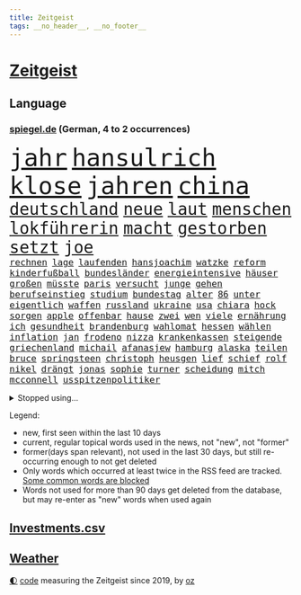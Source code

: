 ```yaml
---
title: Zeitgeist
tags: __no_header__, __no_footer__
---
```


# [Zeitgeist](https://oliz.io/zeitgeist/)

## Language

<h3><a href="https://www.spiegel.de" target="_blank">spiegel.de</a> (German, 4 to 2 occurrences)</h3>
<p style="font-family:monospace">
<span style="font-size:32pt"><a href="news_links.html#jahr" class="current">jahr</a></span>
<span style="font-size:32pt"><a href="news_links.html#hansulrich" class="new">hansulrich</a></span>
<span style="font-size:32pt"><a href="news_links.html#klose" class="new">klose</a></span>
<span style="font-size:32pt"><a href="news_links.html#jahren" class="current">jahren</a></span>
<span style="font-size:32pt"><a href="news_links.html#china" class="current">china</a></span>
<br>
<span style="font-size:22pt"><a href="news_links.html#deutschland" class="current">deutschland</a></span>
<span style="font-size:22pt"><a href="news_links.html#neue" class="current">neue</a></span>
<span style="font-size:22pt"><a href="news_links.html#laut" class="current">laut</a></span>
<span style="font-size:22pt"><a href="news_links.html#menschen" class="current">menschen</a></span>
<span style="font-size:22pt"><a href="news_links.html#lokführerin" class="new">lokführerin</a></span>
<span style="font-size:22pt"><a href="news_links.html#macht" class="current">macht</a></span>
<span style="font-size:22pt"><a href="news_links.html#gestorben" class="current">gestorben</a></span>
<span style="font-size:22pt"><a href="news_links.html#setzt" class="current">setzt</a></span>
<span style="font-size:22pt"><a href="news_links.html#joe" class="current">joe</a></span>
<br>
<span style="font-size:12pt"><a href="news_links.html#rechnen" class="current">rechnen</a></span>
<span style="font-size:12pt"><a href="news_links.html#lage" class="current">lage</a></span>
<span style="font-size:12pt"><a href="news_links.html#laufenden" class="current">laufenden</a></span>
<span style="font-size:12pt"><a href="news_links.html#hansjoachim" class="new">hansjoachim</a></span>
<span style="font-size:12pt"><a href="news_links.html#watzke" class="new">watzke</a></span>
<span style="font-size:12pt"><a href="news_links.html#reform" class="current">reform</a></span>
<span style="font-size:12pt"><a href="news_links.html#kinderfußball" class="new">kinderfußball</a></span>
<span style="font-size:12pt"><a href="news_links.html#bundesländer" class="current">bundesländer</a></span>
<span style="font-size:12pt"><a href="news_links.html#energieintensive" class="current">energieintensive</a></span>
<span style="font-size:12pt"><a href="news_links.html#häuser" class="current">häuser</a></span>
<span style="font-size:12pt"><a href="news_links.html#großen" class="current">großen</a></span>
<span style="font-size:12pt"><a href="news_links.html#müsste" class="current">müsste</a></span>
<span style="font-size:12pt"><a href="news_links.html#paris" class="current">paris</a></span>
<span style="font-size:12pt"><a href="news_links.html#versucht" class="current">versucht</a></span>
<span style="font-size:12pt"><a href="news_links.html#junge" class="current">junge</a></span>
<span style="font-size:12pt"><a href="news_links.html#gehen" class="current">gehen</a></span>
<span style="font-size:12pt"><a href="news_links.html#berufseinstieg" class="current">berufseinstieg</a></span>
<span style="font-size:12pt"><a href="news_links.html#studium" class="current">studium</a></span>
<span style="font-size:12pt"><a href="news_links.html#bundestag" class="current">bundestag</a></span>
<span style="font-size:12pt"><a href="news_links.html#alter" class="current">alter</a></span>
<span style="font-size:12pt"><a href="news_links.html#86" class="current">86</a></span>
<span style="font-size:12pt"><a href="news_links.html#unter" class="current">unter</a></span>
<span style="font-size:12pt"><a href="news_links.html#eigentlich" class="current">eigentlich</a></span>
<span style="font-size:12pt"><a href="news_links.html#waffen" class="current">waffen</a></span>
<span style="font-size:12pt"><a href="news_links.html#russland" class="current">russland</a></span>
<span style="font-size:12pt"><a href="news_links.html#ukraine" class="current">ukraine</a></span>
<span style="font-size:12pt"><a href="news_links.html#usa" class="current">usa</a></span>
<span style="font-size:12pt"><a href="news_links.html#chiara" class="new">chiara</a></span>
<span style="font-size:12pt"><a href="news_links.html#hock" class="new">hock</a></span>
<span style="font-size:12pt"><a href="news_links.html#sorgen" class="current">sorgen</a></span>
<span style="font-size:12pt"><a href="news_links.html#apple" class="current">apple</a></span>
<span style="font-size:12pt"><a href="news_links.html#offenbar" class="current">offenbar</a></span>
<span style="font-size:12pt"><a href="news_links.html#hause" class="current">hause</a></span>
<span style="font-size:12pt"><a href="news_links.html#zwei" class="current">zwei</a></span>
<span style="font-size:12pt"><a href="news_links.html#wen" class="current">wen</a></span>
<span style="font-size:12pt"><a href="news_links.html#viele" class="current">viele</a></span>
<span style="font-size:12pt"><a href="news_links.html#ernährung" class="current">ernährung</a></span>
<span style="font-size:12pt"><a href="news_links.html#ich" class="current">ich</a></span>
<span style="font-size:12pt"><a href="news_links.html#gesundheit" class="current">gesundheit</a></span>
<span style="font-size:12pt"><a href="news_links.html#brandenburg" class="current">brandenburg</a></span>
<span style="font-size:12pt"><a href="news_links.html#wahlomat" class="new">wahlomat</a></span>
<span style="font-size:12pt"><a href="news_links.html#hessen" class="current">hessen</a></span>
<span style="font-size:12pt"><a href="news_links.html#wählen" class="current">wählen</a></span>
<span style="font-size:12pt"><a href="news_links.html#inflation" class="current">inflation</a></span>
<span style="font-size:12pt"><a href="news_links.html#jan" class="current">jan</a></span>
<span style="font-size:12pt"><a href="news_links.html#frodeno" class="current">frodeno</a></span>
<span style="font-size:12pt"><a href="news_links.html#nizza" class="current">nizza</a></span>
<span style="font-size:12pt"><a href="news_links.html#krankenkassen" class="current">krankenkassen</a></span>
<span style="font-size:12pt"><a href="news_links.html#steigende" class="current">steigende</a></span>
<span style="font-size:12pt"><a href="news_links.html#griechenland" class="current">griechenland</a></span>
<span style="font-size:12pt"><a href="news_links.html#michail" class="new">michail</a></span>
<span style="font-size:12pt"><a href="news_links.html#afanasjew" class="new">afanasjew</a></span>
<span style="font-size:12pt"><a href="news_links.html#hamburg" class="current">hamburg</a></span>
<span style="font-size:12pt"><a href="news_links.html#alaska" class="current">alaska</a></span>
<span style="font-size:12pt"><a href="news_links.html#teilen" class="current">teilen</a></span>
<span style="font-size:12pt"><a href="news_links.html#bruce" class="current">bruce</a></span>
<span style="font-size:12pt"><a href="news_links.html#springsteen" class="new">springsteen</a></span>
<span style="font-size:12pt"><a href="news_links.html#christoph" class="current">christoph</a></span>
<span style="font-size:12pt"><a href="news_links.html#heusgen" class="new">heusgen</a></span>
<span style="font-size:12pt"><a href="news_links.html#lief" class="current">lief</a></span>
<span style="font-size:12pt"><a href="news_links.html#schief" class="current">schief</a></span>
<span style="font-size:12pt"><a href="news_links.html#rolf" class="new">rolf</a></span>
<span style="font-size:12pt"><a href="news_links.html#nikel" class="new">nikel</a></span>
<span style="font-size:12pt"><a href="news_links.html#drängt" class="current">drängt</a></span>
<span style="font-size:12pt"><a href="news_links.html#jonas" class="current">jonas</a></span>
<span style="font-size:12pt"><a href="news_links.html#sophie" class="new">sophie</a></span>
<span style="font-size:12pt"><a href="news_links.html#turner" class="new">turner</a></span>
<span style="font-size:12pt"><a href="news_links.html#scheidung" class="current">scheidung</a></span>
<span style="font-size:12pt"><a href="news_links.html#mitch" class="new">mitch</a></span>
<span style="font-size:12pt"><a href="news_links.html#mcconnell" class="new">mcconnell</a></span>
<span style="font-size:12pt"><a href="news_links.html#usspitzenpolitiker" class="new">usspitzenpolitiker</a></span>
</p>
<details>
<summary>Stopped using...</summary>
<p class="former" style="font-size:12pt">
angeles(1051) ehemaliger(1050) protesten(1050) ausgezeichnet(1049) draußen(1049) eskalation(1049) reiche(1049) verdächtigen(1049) aufgeben(1048) ideen(1048) schließen(1048) wichtigste(1048) übergriffe(1048) befürchten(1047) jörg(1047) konfrontiert(1047) nigeria(1047) portugal(1047) amerikanische(1046) begründung(1046) beschwerde(1046) co₂(1046) künstler(1046) post(1046) radikal(1046) 6(1045) bewerber(1045) bildern(1045) ehren(1045) klare(1045) kohle(1045) kritisierte(1045) teilnehmer(1045) ungewöhnlich(1045) zuversicht(1045) österreichs(1045) figur(1044) fokus(1044) innenminister(1044) kämpfe(1044) künftigen(1044) studierende(1044) verwirrung(1044) weitergeht(1044) appelliert(1043) bedrohung(1043) beobachten(1043) gas(1043) liste(1043) missbrauch(1043) sicherte(1043) streichen(1043) tränen(1043) usaußenminister(1043) who(1043) zeichnet(1043) zuge(1043) 26(1042) aufnehmen(1042) innenministerium(1042) islamischer(1042) lastwagen(1042) lüge(1042) teilnehmen(1042) brexit(1041) entdeckte(1041) nazis(1041) philippinen(1041) planeten(1041) radikale(1041) zeitweise(1041) 33(1040) bremer(1040) haltung(1040) stück(1040) trainiert(1040) debakel(1039) erlassen(1039) george(1039) islamischen(1039) klimaneutral(1039) tötet(1039) venezuela(1039) anschließend(1038) franziskus(1038) indes(1038) litauen(1038) meinungsfreiheit(1038) papst(1038) persönlich(1038) ziemlich(1038) amerika(1037) unterschiedlich(1037) verbindet(1037) verursacht(1037) athleten(1036) hotels(1036) milliarde(1036) demonstrationen(1035) ehepaar(1035) forderte(1035) glücklich(1035) hans(1035) wende(1034) half(1033) überraschung(1033) besondere(1032) gaben(1030) schauen(1030) 28(1028) 1500(1027) kinos(1027) antisemitismus(1025) aufhalten(1025) entspannung(1025) warm(1025) empfiehlt(1024) nachgewiesen(1024) exporte(1023) änderungen(1023) katholischen(1021) erwischt(1020) unterschrieben(1020) enorme(1019) verhandeln(1018) umgeht(1016) wendet(1016) gefühl(1014) gelingen(1013) mitarbeiterin(1013) türen(1002) beendete(1000) offener(989) blinken(980) hitler(977) heidelberg(959) dankt(957) estland(923) belästigung(916) athen(884) investor(870) mitverantwortlich(858) holz(834) gestanden(828) schwerste(822) krieges(821) arbeitsmarkt(819) felix(814) serbien(808) belastung(788) kroatien(784) arte(782) rereportage(782) kilogramm(773) autoren(770) rechtens(767) bedankt(761) wellen(752) erfolgreichste(748) fossilen(748) inszenieren(745) zerstörten(745) amoklauf(742) löschen(733) realität(723) stehlen(723) dax(719) mike(716) gewohnt(713) verbündeten(709) fünftel(695) gefeuert(686) worum(686) vermitteln(683) abkommen(675) stau(670) verbraucherpreise(659) reine(648) fußballs(641) auge(636) vatikan(634) akw(632) martina(630) zufall(625) einziger(624) invasion(621) motive(621) beschossen(620) erwiesen(619) natürlich(615) möchten(609) teuerung(608) kriegs(606) erschwert(605) menschenrechtler(599) audi(598) influencerin(589) match(589) kahn(586) ausgeschieden(584) desto(584) untergang(583) überwachung(583) steffi(580) schwieriger(577) streiken(572) krankheiten(563) 2014(562) mut(556) reichweite(554) verwaltung(554) oppositionellen(551) 40000(549) samt(544) motiven(540) stammen(540) bezahlung(533) ausstattung(532) hochschule(524) künstlerin(516) ungewiss(512) drücken(511) gemeint(508) finanzierung(507) königsklasse(504) abgrund(503) ansturm(503) kalt(498) überlebenden(498) herrschte(495) indem(495) auslöser(491) ertrinken(491) großmutter(489) fernen(487) schönen(487) zentrale(474) golden(471) kinderinterview(466) unterliegt(462) discounter(461) kenia(449) riesigen(449) brennende(447) nachhaltig(447) verbrennungsmotor(439) führungskräfte(438) geschrumpft(437) grundschule(437) andrew(434) erdrutsche(434) sprung(432) bruno(424) uniper(424) dfbteam(421) ryan(420) zusagen(416) umkämpfte(415) 27jährige(414) krebserkrankung(411) jemals(410) eigenheim(409) wissenschaft(408) folgten(405) major(405) erdbeben(404) frist(404) rishi(398) sunak(398) legal(397) innenstadt(396) blackout(395) funktion(394) haftstrafen(390) heimischen(389) original(389) tim(389) unterkünfte(389) scheiden(385) regensburg(383) psychischen(380) aufstand(379) fronten(378) auszusetzen(377) pleiten(377) beseitigt(375) extremisten(375) hinrichtung(372) garantiert(369) amerikanischer(368) haken(366) mississippi(366) rot(365) wunderbar(365) entkommen(363) fußballprofis(358) abwehren(357) klettert(354) telekom(354) gendern(352) benko(351) künstlich(351) nachspiel(348) echt(347) ersetzt(344) nutzern(338) historisches(337) indiens(334) schottische(334) rose(332) drohung(329) kompliziert(329) abwahl(327) allmählich(327) dokumentieren(327) kurswechsel(327) machtwechsel(326) bröckelt(324) grenzgebiet(323) abgeordneter(321) treibhausgase(320) verhältnissen(317) eingezogen(316) student(314) beobachtungen(313) standard(312) herrschen(308) forscht(307) erben(305) höchst(302) begeisterte(298) chaotische(298) erziehung(295) aufsichtsrat(293) einheimische(293) vodafone(290) spacex(289) weiterkommen(288) kremlgegner(287) nächtlichen(286) milliardenverlust(285) ioc(284) zusammenstößen(283) reichlich(281) unterstützern(281) schossen(280) ahnen(279) wahlniederlage(278) grundgesetz(277) haag(277) adolf(275) spielraum(273) blockaden(271) serben(271) serbische(271) unesco(271) johnny(269) jüdische(269) rivalität(268) ließe(265) pence(262) youtuber(262) 2011(260) dfbelf(260) vorsichtig(259) gesagt(258) feind(257) zugunglück(257) kritikern(255) aufpassen(254) mexikanischen(254) naturschützer(253) berühmter(252) ungewöhnlicher(252) asylbewerber(251) colorado(251) getränke(249) madonna(249) regierende(249) kanäle(247) legendäre(244) rammt(241) steine(239) umgebracht(239) überstanden(239) reisebus(237) freunden(235) sensation(235) tourismus(235) al(234) gigantische(230) platzen(230) öffentlichkeitswirksam(229) belarussischen(228) ahmad(227) panzern(227) ansicht(226) untersagen(225) spezialkräfte(224) ressourcen(223) sammlung(223) möglichem(222) aussieht(220) oberhaupt(220) 23jähriger(219) sorgten(219) geheimnisse(218) springen(218) cem(217) juan(217) özdemir(217) c(216) brust(215) besuchern(214) verleumdung(214) gesichtet(213) zweck(213) erhalt(212) nervt(212) outfits(212) menschlichen(210) attackierte(208) autofahren(208) neunzigerjahren(208) nordamerika(204) orthodoxe(203) streifen(203) losgegangen(202) unterhose(202) vermeintlicher(200) gewicht(199) renten(199) beschleunigt(198) gravierende(198) angestiegen(197) skipper(197) versteht(197) deklassiert(196) kriegsgebiet(196) verschleppt(196) rechtsaußen(194) beispiele(193) ajax(191) baltikum(191) kürze(189) maximilian(189) schöner(189) überzogen(189) unterdrückt(188) verschwundenen(188) 46(187) aktive(187) copa(187) mitgeschleift(186) wahlsieger(184) alonso(181) außergewöhnlich(181) zielen(181) geschnappt(180) influencer(180) unterbrechung(180) wegner(180) poker(179) coup(178) kampfjetlieferungen(178) rolex(178) seniorinnen(178) tauschen(178) blasphemie(177) kaufte(177) merklich(177) ukrainern(177) spiegelrecherchen(176) zuwachs(176) pizza(175) ausschluss(174) herstellen(174) leiterin(174) schifffahrt(172) kontinente(171) samsung(171) anstatt(170) spiegelreport(170) teures(170) zwölften(170) baldige(169) bußgelder(169) geklaut(169) giftige(169) rezension(169) sportliche(169) afrikanische(168) vermutung(168) zyklon(168) flugobjekte(167) rio(166) studiert(166) beschädigte(165) influencerinnen(164) heinz(163) jünger(163) krawall(163) hündin(162) zurückgeben(162) athletinnen(161) glücklicher(161) nass(161) risse(161) zubereitung(161) geschlachtet(160) publik(160) unterzeichnet(159) josé(158) kassen(158) aufzeichnungen(157) protestaktion(157) schwersten(157) suspendierung(157) kippte(156) älteren(156) heizungen(155) insolvent(153) einflussnahme(149) qin(149) örtliche(149) allzu(148) elbe(148) krachte(148) kw(147) gegenwind(146) geschwächt(146) naiv(146) parteichefin(146) wiederwahl(146) bewertungen(145) kippen(145) susanne(145) aufsichtsbehörden(144) hauseigentümer(144) kanye(144) nsu(144) bezichtigt(143) gefangen(143) abkühlung(142) machtwort(141) vergangenem(141) angereist(140) heimlich(140) russin(140) lobte(139) siedlungen(138) angeprangert(137) rechnungen(137) spalten(137) minderheitsregierung(136) stream(133) birgit(132) schwankt(131) franzose(130) dschidda(129) thron(129) rahmen(128) bar(127) alexandria(126) gartenkolumne(126) jim(126) lautet(126) mainzer(126) kosovo(125) sprengstoff(125) bundestrainerin(124) anonymer(123) beschränkt(123) oberdorf(122) betrugsmasche(121) helmut(121) honig(121) bangt(120) chicago(120) kleinem(120) durchschnittlich(119) aufgeladen(118) beine(118) gefürchtet(118) cnn(117) söldner(117) gräfenhausen(116) mané(116) sadio(116) durften(115) grenzkontrollen(115) kremlkritiker(115) uspräsidentschaftswahl(115) tarif(114) wertvolle(114) intensivstation(113) lebensstil(113) kern(112) forscherin(111) nachbarschaftsstreit(111) penny(111) yoga(111) eskalieren(110) texanischen(110) besatzer(109) treffens(108) begleitete(107) montevideo(107) sudan(107) 15jährige(106) dm(106) explodiert(106) gegnerinnen(106) parteitag(106) populismus(106) wohlwollend(106) österreichischer(105) bademeister(104) militärregierung(104) optimismus(104) belgorod(103) preiskampf(103) derartigen(102) ungeklärter(102) wohnzimmer(102) ausgeflogen(101) behauptungen(101) datenschutz(101) spdfraktion(101) altenstadt(100) ausreiseverbot(100) favorisierten(100) funk(100) gegnern(100) 118(99) 5gausbau(99) beauftragt(99) haiti(98) schwierigen(98) 53jährige(97) geht's(97) nachbesserungen(97) brüsseler(96) drehbuchautoren(96) gelegen(96) könige(96) rodríguez(96) schaute(96) science(96) höchstwert(95) aufenthalt(94) balkan(94) befeuern(94) blutiger(94) salzburg(94) erregt(93) heißeste(93) rekordtemperaturen(93) treue(93) datingapps(92) druckmittel(92) hunderttausenden(92) betrunkenen(91) bewusste(91) medizinisch(91) merken(91) redner(91) schiffen(91) taschenbücher(91) artikel(90) eduard(90) gazastreifen(90) sommerurlaub(90) tanzte(90) untergebracht(90) vi(90) bräuchte(89) erdüberlastungstag(89) heiratet(89) jederzeit(89) mafiosi(89) massen(89) schwimmkurs(89) wahlkampfthema(89) brannte(88) verwechselt(88) weltbeste(88) wohnblock(88) mohammed(87) wahlkampfauftritt(87) aufgehen(86) bitter(86) gewahrsam(86) hausfrau(86) laufs(86) motor(86) opernsängerin(86) putinfans(86) schmuckstück(86) statistischem(86) unfreiwillig(86) anhebung(85) erderhitzung(85) erzogen(85) motivierte(85) motivierten(85) achtjährige(84) chialo(84) dlrg(84) krebsforschung(84) kultursenator(84) motivieren(84) verbrennen(84) internetstars(83) postkarten(83) serge(83) tabak(83) uruguay(83) herkunftsstaaten(82) ranken(82) rettungsschwimmer(82) siegerin(82) unterliegen(82) haltbarkeit(81) sternen(81) verunreinigung(81) 700000(80) besseres(80) erdrutsch(80) etabliert(80) menschengemachte(80) skandalen(80) strafmaß(80) terrorgruppe(80) unterwäsche(80) verweis(80) wappnet(80) ausschließen(79) befehlshaber(79) befunden(79) myanmars(79) schuldspruch(79) abschlusserklärung(78) kauflaune(78) kinopublikum(78) marcelo(78) militärischer(78) rettungsversuch(78) schiffs(78) staats(78) weltstar(78) ziviles(78) angreifbar(77) atommacht(77) geopfert(77) pfleger(77) qualifiziert(77) zurückzuziehen(77) benachbarte(76) exkeeper(76) galactic(76) kitakind(76) konzernboss(76) stadtwerke(76) bürgern(75) doppeltes(75) gegners(75) hagel(75) klamauk(75) leistet(75) psychiater(75) unbeteiligte(75) ärzten(75) ankern(74) atemnot(74) buchten(74) interessenten(74) ratlosigkeit(74) zurückbekommen(74) celsius(73) fotografieren(73) guillermo(73) investments(73) wracks(73) aleksandar(72) dampf(72) dc(72) gustavo(72) hängepartie(72) intensive(72) kreuzung(72) vučić(72) überraschungsteam(72) beliefern(71) lukas(71) vorsorge(71) beratern(70) bilderbuch(70) haushalten(70) pkwmaut(70) sozialhilfe(70) strafzettel(70) verschenken(70) überfälle(70) akut(69) formsache(69) gehweg(69) handele(69) herrenloses(69) schlimme(69) unteren(69) vermisstem(69) benachbarten(68) etappen(68) rasen(68) roadtrip(68) schlechteste(68) ungleichheit(68) wal(68) überzieht(68) dior(67) gehisst(67) grande(67) kurve(67) leine(67) regenbogenflagge(67) verfassungsschutzchef(67) wochenenden(67) 17jähriger(66) abgewehrt(66) beseitigen(66) frühestens(66) kennengelernt(66) model(66) rebellen(66) topspielerinnen(66) comingout(65) verherrlicht(65) zuges(65) altman(64) aufklärungsdrohnen(64) drohnenaufnahmen(64) grundschulalter(64) gündogan(64) gündoğan(64) ilkay(64) i̇lkay(64) potenziell(64) staatskrise(64) unterschied(64) abpfiff(63) altmeister(63) eisenbahnminister(63) fiese(63) lira(63) materials(63) renommierten(63) saftig(63) schutzsuchende(63) teamkollege(63) tendenzen(63) rammsteinfrontmann(62) sozialisten(62) verlorene(62) überflutet(62) eschede(61) kachowkadamms(61) philosoph(61) schockstarre(61) betreut(60) bundestagsabgeordneten(60) damm(60) rammsteinsänger(60) bisse(59) festgestellt(59) malibu(59) uhrzeit(59) übertroffen(59) entlaufen(58) erwärmung(58) prominent(58) schutzräume(58) sprengfallen(58) zweikampf(58) begriffen(57) bleiberecht(57) grenzpolizei(57) schiffsführer(57) voss(57) aufräumarbeiten(56) dammbruchs(56) fundamentale(56) kayla(56) montenegro(56) nämlich(56) plakate(56) schnellstmöglich(56) shyx(56) direktorin(55) erdgas(55) geadelt(55) produzierten(55) weiterarbeiten(55) bemerkbar(54) dichte(54) jeweils(54) klärt(54) maduro(54) mordverdachts(54) thore(54) tierwohl(54) füllen(53) fünfzigern(53) nebenjob(53) untergehen(53) wärmer(53) eindrücken(52) kannten(52) speichern(52) 59(51) fonds(51) kreuzfahrtschiff(51) selben(51) teuerungsrate(51) weint(51) außerirdische(50) betreiberfirma(50) energieverbrauch(50) präzise(50) absicherung(49) alla(49) anstellung(49) baustein(49) chipfabrik(49) gewissens(49) permafrost(49) rechtsaußenpartei(49) senatorin(49) sympathie(49) antisemitismusbeauftragter(48) bergstürze(48) gasversorgung(48) kachelmann(48) migrationsabkommen(48) nmecha(48) personell(48) rundfunk(48) samsungs(48) schlüssel(48) seinerseits(48) spacey(48) täuscht(48) klagten(47) leipzigs(47) nationalteam(47) stürmisch(47) terrormiliz(47) zwangsarbeit(47) autoherstellern(46) frauenfußballwm(46) missbrauchsverdacht(46) nicolás(46) ozean(46) vorgesehenen(46) wehen(46) energy(45) gamesa(45) hongkonger(45) kühlere(45) mahnte(45) spendenaktion(45) wellbrock(45) düsseldorfer(44) polizeipräsenz(44) rekonstruiert(44) verschaffen(44) ablehnt(43) flotte(43) kunstsammlung(43) umsonst(43) verhungerten(43) bösen(42) coburg(42) eisschnellläuferin(42) erzählung(42) feuilleton(42) flaute(42) geldanlage(42) glühenden(42) lottospieler(42) textnachricht(42) unwahrheiten(42) zertifiziert(42) afderfolg(41) co₂fußabdruck(41) limit(41) riesengroß(41) stammtisch(41) ultra(41) aufzunehmen(40) friedensgipfel(40) nachhaltige(40) sanierungsfall(40) sparmaßnahmen(40) zuwendung(40) beißt(39) digitalpakt(39) ezb(39) oceangate(39) reserven(39) südens(39) titan(39) vorzeitigen(39) erstellen(38) abgelaufen(37) fahrgästen(37) impfstoffhersteller(37) jugendämter(37) kleinbus(37) titanunglück(37) veruntreut(37) 2050(36) bewohnern(36) bildschirmzeit(36) einstufen(36) geliebt(36) riegel(36) robust(36) astronom(35) aufräumen(35) kekse(35) schwestern(35) camping(34) dfbfußballerinnen(34) edinburgh(34) höchstes(34) kinokassen(34) protestaktionen(34) schwedisches(34) stockt(34) verhängnisvollen(34) überstehen(34) bildungseinrichtungen(33) blaue(33) blockbuster(33) dominik(33) déjàvu(33) dörre(33) innenstädten(33) jenaer(33) vermieterin(33) abgrenzung(32) brückenbauer(32) entfernung(32) filiale(32) lissabon(32) neubrandenburg(32) packen(32) schärfsten(32) rechtmäßigen(31) sammelten(31) siebenmal(31) campen(30) moderat(30) staus(30) stillen(30) aufatmen(29) drohender(29) leitartikel(29) lernten(29) sommerinterviews(29) spa(29) surfen(29) technoklubs(29) wacken(29) wmtraum(29) belastungsstörungen(28) brocken(28) dienstwagen(28) firmenchef(28) freistil(28) kooperiert(28) lucky(28) posttraumatischen(28) reportage(28) vosstecklenburg(28) =(27) buchempfehlungen(27) gebremst(27) kahlschlag(27) nachholbedarf(27) rauchs(27) sambia(27) staatsbürgern(27) unglücken(27) vizeeuropameisterinnen(27) wiegt(27) 243(26) käfig(26) unverkaufter(26) weltschifffahrtsorganisation(26) abschließen(25) bestrafte(25) einsatzbereit(25) ladeinfrastruktur(25) megan(25) salz(25) selbstliebe(25) zusammenrücken(25) auftaktspiel(24) beschädigen(24) extremer(24) geleistet(24) haftet(24) hinterm(24) jule(24) ehegattensplitting(23) iphone(23) langzeitschäden(23) meinungsäußerung(23) religiöse(23) verkünden(23) verwundet(23) geglückt(22) highlands(22) innenverteidiger(22) limjaroenrat(22) pita(22) registrierten(22) ungemütlich(22) antreiben(21) dominant(21) empfindlich(21) festspielen(21) feuerwerkskörper(21) filmindustrie(21) piastri(21) sachbücher(21) schlussspurt(21) uspolizisten(21) verantwortungsvoll(21) ausweis(20) dahinterstecken(20) ersteigern(20) faible(20) gitter(20) hiddensee(20) kollidierten(20) strömen(20) vonseiten(20) außergewöhnliches(19) belohnt(19) bildungssystem(19) kertsch(19) konsulat(19) schrift(18) weltraumteleskop(18) bojen(17) freibäder(17) peskow(17) bezwungen(16) langzeitherrscher(16) mittelalter(16) schrauben(16) unverzichtbar(16) death(15) natowaffen(15) naturgewalten(15) schweine(15) vorschlägen(15) anlocken(14) ansonsten(14) freiwasser(14) geprüft(14) geringschätzung(14) marokkos(14) schwimmwm(14) wmgegner(14) ablesen(13) blackrock(13) erlass(13) kollidieren(13) salzburger(13) südfranzösischen(13) carola(12) hun(12) rackete(12) satellit(12) sen(12) toren(12) torhüterin(12) verprügeln(12) vorentscheidung(12) abgefeuert(11) galaxy(11) kathedrale(11) kophase(11) s9(11) spürbare(11) tab(11)
</p>
</details>
<p>Legend:
<ul>
<li><span class="new">new</span>, first seen within the last 10 days</li>
<li><span class="current">current</span>, regular topical words used in the news, not "new", not "former"</li>
<li><span class="former">former(days span relevant)</span>, not used in the last 30 days, but still re-occurring enough to not get deleted</li>
<li>Only words which occurred at least twice in the RSS feed are tracked. <a href="language/filters.py">Some common words are blocked</a></li>
<li>Words not used for more than 90 days get deleted from the database, but may re-enter as "new" words when used again</li>
</ul>
</p>

## [Investments](investments.html)[.csv](investments.csv)

## [Weather](weather.html)

<footer>
<a href="javascript:toggleTheme()" class="nav">🌓</a>
<a href="https://github.com/ooz/zeitgeist">code</a> measuring the Zeitgeist since 2019, by <a href="https://oliz.io">oz</a>
</footer>
